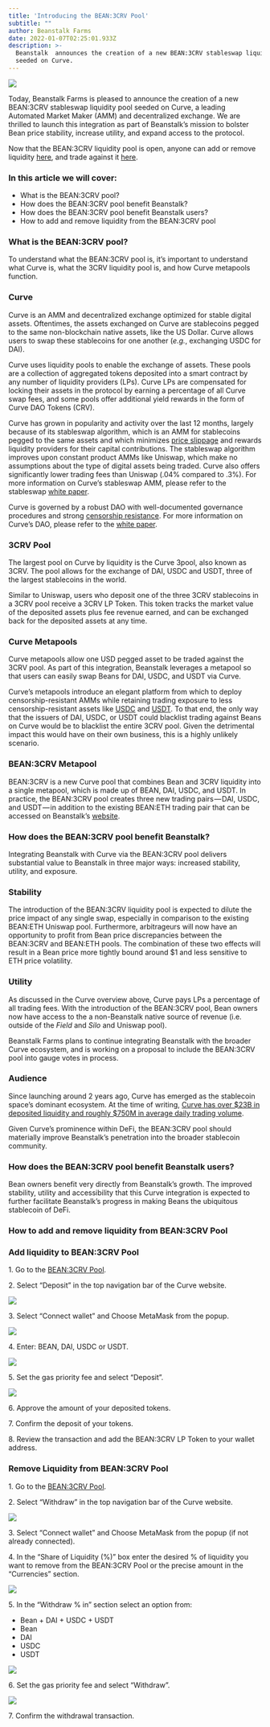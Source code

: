 ```yaml
---
title: 'Introducing the BEAN:3CRV Pool'
subtitle: ""
author: Beanstalk Farms
date: 2022-01-07T02:25:01.933Z
description: >-
  Beanstalk  announces the creation of a new BEAN:3CRV stableswap liquidity pool
  seeded on Curve.
---
```


![](https://cdn-images-1.medium.com/max/800/1*dpCnV4b6lY8uUe8lqRh6Kg.png)

Today, Beanstalk Farms is pleased to announce the creation of a new BEAN:3CRV stableswap liquidity pool seeded on Curve, a leading Automated Market Maker (AMM) and decentralized exchange. We are thrilled to launch this integration as part of Beanstalk’s mission to bolster Bean price stability, increase utility, and expand access to the protocol.

Now that the BEAN:3CRV liquidity pool is open, anyone can add or remove liquidity [here](https://curve.fi/factory/81/deposit), and trade against it [here](https://curve.fi/factory/81).

### In this article we will cover:

*   What is the BEAN:3CRV pool?
*   How does the BEAN:3CRV pool benefit Beanstalk?
*   How does the BEAN:3CRV pool benefit Beanstalk users?
*   How to add and remove liquidity from the BEAN:3CRV pool

### What is the BEAN:3CRV pool?

To understand what the BEAN:3CRV pool is, it’s important to understand what Curve is, what the 3CRV liquidity pool is, and how Curve metapools function.

### Curve

Curve is an AMM and decentralized exchange optimized for stable digital assets. Oftentimes, the assets exchanged on Curve are stablecoins pegged to the same non-blockchain native assets, like the US Dollar. Curve allows users to swap these stablecoins for one another (_e.g._, exchanging USDC for DAI).

Curve uses liquidity pools to enable the exchange of assets. These pools are a collection of aggregated tokens deposited into a smart contract by any number of liquidity providers (LPs). Curve LPs are compensated for locking their assets in the protocol by earning a percentage of all Curve swap fees, and some pools offer additional yield rewards in the form of Curve DAO Tokens (CRV).

Curve has grown in popularity and activity over the last 12 months, largely because of its stableswap algorithm, which is an AMM for stablecoins pegged to the same assets and which minimizes [price slippage](https://en.wikipedia.org/wiki/Slippage_%28finance%29) and rewards liquidity providers for their capital contributions. The stableswap algorithm improves upon constant product AMMs like Uniswap, which make no assumptions about the type of digital assets being traded. Curve also offers significantly lower trading fees than Uniswap (.04% compared to .3%). For more information on Curve’s stableswap AMM, please refer to the stableswap [white paper](https://curve.fi/files/stableswap-paper.pdf).

Curve is governed by a robust DAO with well-documented governance procedures and strong [censorship resistance](https://creamdotfinance.medium.com/moving-forward-post-exploit-next-steps-for-c-r-e-a-m-finance-1ad05e2066d5). For more information on Curve’s DAO, please refer to the [white paper](https://curve.fi/files/CurveDAO.pdf).

### 3CRV Pool

The largest pool on Curve by liquidity is the Curve 3pool, also known as 3CRV. The pool allows for the exchange of DAI, USDC and USDT, three of the largest stablecoins in the world.

Similar to Uniswap, users who deposit one of the three 3CRV stablecoins in a 3CRV pool receive a 3CRV LP Token. This token tracks the market value of the deposited assets plus fee revenue earned, and can be exchanged back for the deposited assets at any time.

### Curve Metapools

Curve metapools allow one USD pegged asset to be traded against the 3CRV pool. As part of this integration, Beanstalk leverages a metapool so that users can easily swap Beans for DAI, USDC, and USDT via Curve.

Curve’s metapools introduce an elegant platform from which to deploy censorship-resistant AMMs while retaining trading exposure to less censorship-resistant assets like [USDC](https://www.coindesk.com/markets/2020/07/08/circle-confirms-freezing-100k-in-usdc-at-law-enforcements-request/) and [USDT](https://www.theblockcrypto.com/post/129133/tether-freezes-over-1-million-usdt-single-address). To that end, the only way that the issuers of DAI, USDC, or USDT could blacklist trading against Beans on Curve would be to blacklist the entire 3CRV pool. Given the detrimental impact this would have on their own business, this is a highly unlikely scenario.

### BEAN:3CRV Metapool

BEAN:3CRV is a new Curve pool that combines Bean and 3CRV liquidity into a single metapool, which is made up of BEAN, DAI, USDC, and USDT. In practice, the BEAN:3CRV pool creates three new trading pairs — DAI, USDC, and USDT — in addition to the existing BEAN:ETH trading pair that can be accessed on Beanstalk’s [website](https://bean.money).

### How does the BEAN:3CRV pool benefit Beanstalk?

Integrating Beanstalk with Curve via the BEAN:3CRV pool delivers substantial value to Beanstalk in three major ways: increased stability, utility, and exposure.

### Stability

The introduction of the BEAN:3CRV liquidity pool is expected to dilute the price impact of any single swap, especially in comparison to the existing BEAN:ETH Uniswap pool. Furthermore, arbitrageurs will now have an opportunity to profit from Bean price discrepancies between the BEAN:3CRV and BEAN:ETH pools. The combination of these two effects will result in a Bean price more tightly bound around $1 and less sensitive to ETH price volatility.

### Utility

As discussed in the Curve overview above, Curve pays LPs a percentage of all trading fees. With the introduction of the BEAN:3CRV pool, Bean owners now have access to the a non-Beanstalk native source of revenue (i.e. outside of the _Field_ and _Silo_ and Uniswap pool).

Beanstalk Farms plans to continue integrating Beanstalk with the broader Curve ecosystem, and is working on a proposal to include the BEAN:3CRV pool into gauge votes in process.

### Audience

Since launching around 2 years ago, Curve has emerged as the stablecoin space’s dominant ecosystem. At the time of writing, [Curve has over $23B in deposited liquidity and roughly $750M in average daily trading volume](https://curve.fi/combinedstats).

Given Curve’s prominence within DeFi, the BEAN:3CRV pool should materially improve Beanstalk’s penetration into the broader stablecoin community.

### How does the BEAN:3CRV pool benefit Beanstalk users?

Bean owners benefit very directly from Beanstalk’s growth. The improved stability, utility and accessibility that this Curve integration is expected to further facilitate Beanstalk’s progress in making Beans the ubiquitous stablecoin of DeFi.

### How to add and remove liquidity from BEAN:3CRV Pool

### Add liquidity to BEAN:3CRV Pool

1\. Go to the [BEAN:3CRV Pool](https://curve.fi/factory/81).

2\. Select “Deposit” in the top navigation bar of the Curve website.

![](https://cdn-images-1.medium.com/max/800/1*SlwVQtEBYGzls50QPeKL_w.png)

3\. Select “Connect wallet” and Choose MetaMask from the popup.

![](https://cdn-images-1.medium.com/max/800/1*rfB9zIf6ezu93DBkZVDeUw.png)

4\. Enter: BEAN, DAI, USDC or USDT.

![](https://cdn-images-1.medium.com/max/800/1*0i_WSocD1Punlco4U-Z84Q.png)

5\. Set the gas priority fee and select “Deposit”.

![](https://cdn-images-1.medium.com/max/800/1*TCgD3GYtboN2o_f6Iiq8Lg.png)

6\. Approve the amount of your deposited tokens.

7\. Confirm the deposit of your tokens.

8\. Review the transaction and add the BEAN:3CRV LP Token to your wallet address.

### Remove Liquidity from BEAN:3CRV Pool

1\. Go to the [BEAN:3CRV Pool](https://curve.fi/factory/81).

2\. Select “Withdraw” in the top navigation bar of the Curve website.

![](https://cdn-images-1.medium.com/max/800/1*4fIviq8zOx57LLkzl_Offw.png)

3\. Select “Connect wallet” and Choose MetaMask from the popup (if not already connected).

4\. In the “Share of Liquidity (%)” box enter the desired % of liquidity you want to remove from the BEAN:3CRV Pool or the precise amount in the “Currencies” section.

![](https://cdn-images-1.medium.com/max/800/1*RxCSx5w8HPHJitB0F_G9AA.png)

5\. In the “Withdraw % in” section select an option from:

*   Bean + DAI + USDC + USDT
*   Bean
*   DAI
*   USDC
*   USDT

![](https://cdn-images-1.medium.com/max/800/1*eeGuQgWtbUcAKEshOqmquw.png)

6\. Set the gas priority fee and select “Withdraw”.

![](https://cdn-images-1.medium.com/max/800/1*XPI3GdkS3YTfAFNLsKIOUw.png)

7\. Confirm the withdrawal transaction.
